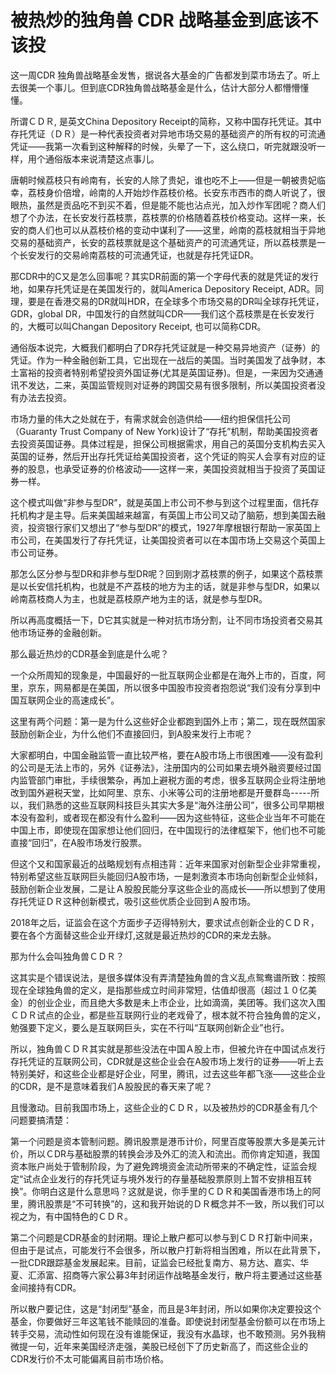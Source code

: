 # 被热炒的独角兽 CDR 战略基金到底该不该投

这一周CDR 独角兽战略基金发售，据说各大基金的广告都发到菜市场去了。听上去很美一个事儿。但到底CDR独角兽战略基金是什么，估计大部分人都懵懵懂懂。
 
所谓ＣＤＲ, 是英文China Depository Receipt的简称，又称中国存托凭证。其中存托凭证（ＤＲ）是一种代表投资者对异地市场交易的基础资产的所有权的可流通凭证——我第一次看到这种解释的时候，头晕了一下，这么绕口，听完就跟没听一样，用个通俗版本来说清楚这点事儿。

唐朝时候荔枝只有岭南有，长安的人除了贵妃，谁也吃不上——但是一朝被贵妃临幸，荔枝身价倍增，岭南的人开始炒作荔枝价格。长安东市西市的商人听说了，很眼热，虽然是贡品吃不到买不着，但是能不能也沾点光，加入炒作军团呢？商人们想了个办法，在长安发行荔枝票，荔枝票的价格随着荔枝价格变动。这样一来，长安的商人们也可以从荔枝价格的变动中谋利了——这里，岭南的荔枝就相当于异地交易的基础资产，长安的荔枝票就是这个基础资产的可流通凭证，所以荔枝票是一个长安发行的交易岭南荔枝的可流通凭证，也就是存托凭证DR。
 
那CDR中的C又是怎么回事呢？其实DR前面的第一个字母代表的就是凭证的发行地，如果存托凭证是在美国发行的，就叫America Depository Receipt, ADR。同理，要是在香港交易的DR就叫HDR，在全球多个市场交易的DR叫全球存托凭证，GDR，global DR，中国发行的自然就叫CDR——我们这个荔枝票是在长安发行的，大概可以叫Changan Depository Receipt, 也可以简称CDR。

通俗版本说完，大概我们都明白了DR存托凭证就是一种交易异地资产（证券）的凭证。作为一种金融创新工具，它出现在一战后的美国。当时美国发了战争财，本土富裕的投资者特别希望投资外国证券(尤其是英国证券)。但是，一来因为交通通讯不发达，二来，英国监管规则对证券的跨国交易有很多限制，所以美国投资者没有办法去投资。

市场力量的伟大之处就在于，有需求就会创造供给——纽约担保信托公司（Guaranty Trust Company of New York)设计了“存托”机制，帮助美国投资者去投资英国证券。具体过程是，担保公司根据需求，用自己的英国分支机构去买入英国的证券，然后开出存托凭证给美国投资者，这个凭证的购买人会享有对应的证券的股息，也承受证券的价格波动——这样一来，美国投资就相当于投资了英国证券一样。
 
这个模式叫做“非参与型DR”，就是英国上市公司不参与到这个过程里面，信托存托机构才是主导。后来美国越来越富，有英国上市公司又动了脑筋，想到美国去融资，投资银行家们又想出了“参与型DR”的模式，1927年摩根银行帮助一家英国上市公司，在美国发行了存托凭证，让美国投资者可以在本国市场上交易这个英国上市公司证券。

那怎么区分参与型DR和非参与型DR呢？回到刚才荔枝票的例子，如果这个荔枝票是以长安信托机构，也就是不产荔枝的地方为主的话，就是非参与型DR，如果以岭南荔枝商人为主，也就是荔枝原产地为主的话，就是参与型DR。
 
所以再高度概括一下，D它其实就是一种对抗市场分割，让不同市场投资者交易其他市场证券的金融创新。

那么最近热炒的CDR基金到底是什么呢？
 
一个众所周知的现象是，中国最好的一批互联网企业都是在海外上市的，百度，阿里，京东，网易都是在美国，所以很多中国股市投资者抱怨说“我们没有分享到中国互联网企业的高速成长”。
 
这里有两个问题：第一是为什么这些好企业都跑到国外上市；第二，现在既然国家鼓励创新企业，为什么他们不直接回归，到A股来发行上市呢？
 
大家都明白，中国金融监管一直比较严格，要在A股市场上市很困难——没有盈利的公司是无法上市的，另外《证券法》，注册国内的公司如果去境外融资要经过国内监管部门审批，手续很繁杂，再加上避税方面的考虑，很多互联网企业将注册地改到国外避税天堂，比如阿里、京东、小米等公司的注册地都是开曼群岛-----所以，我们熟悉的这些互联网科技巨头其实大多是“海外注册公司”，很多公司早期根本没有盈利，或者现在都没有什么盈利——因为这些特征，这些企业当年不可能在中国上市，即使现在国家想让他们回归，在中国现行的法律框架下，他们也不可能直接“回归”，在A股市场发行股票。
 
但这个又和国家最近的战略规划有点相违背：近年来国家对创新型企业非常重视，特别希望这些互联网巨头能回归A股市场，一是刺激资本市场向创新型企业倾斜，鼓励创新企业发展，二是让Ａ股股民能分享这些企业的高成长——所以想到了使用存托凭证ＤＲ这种创新模式，吸引这些优质企业回到Ａ股市场。
 
2018年之后，证监会在这个方面步子迈得特别大，要求试点创新企业的ＣＤＲ，要在各个方面替这些企业开绿灯,这就是最近热炒的CDR的来龙去脉。

那为什么会叫独角兽ＣＤＲ？

这其实是个错误说法，是很多媒体没有弄清楚独角兽的含义乱点鸳鸯谱所致：按照现在全球独角兽的定义，是指那些成立时间非常短，估值却很高（超过１０亿美金）的创业企业，而且绝大多数是未上市企业，比如滴滴，美团等。我们这次入围ＣＤＲ试点的企业，都是些互联网行业的老戏骨了，根本就不符合独角兽的定义，勉强要下定义，要么是互联网巨头，实在不行叫“互联网创新企业”也行。
 
所以，独角兽ＣＤＲ其实就是那些没法在中国Ａ股上市，但被允许在中国试点发行存托凭证的互联网公司，CDR就是这些企业会在A股市场上发行的证券——听上去特别美好，和这些企业都是好企业，阿里，腾讯，过去这些年都飞涨——这些企业的CDR，是不是意味着我们Ａ股股民的春天来了呢？

且慢激动。目前我国市场上，这些企业的ＣＤＲ，以及被热炒的CDR基金有几个问题要搞清楚：

第一个问题是资本管制问题。腾讯股票是港币计价，阿里百度等股票大多是美元计价，所以ＣDR与基础股票的转换会涉及外汇的流入和流出。而你肯定知道，我国资本账户尚处于管制阶段，为了避免跨境资金流动所带来的不确定性，证监会规定“试点企业发行的存托凭证与境外发行的存量基础股票原则上暂不安排相互转换”。你明白这是什么意思吗？这就是说，你手里的ＣＤＲ和美国香港市场上的阿里，腾讯股票是“不可转换”的，这和我开始说的ＤＲ概念并不一致，所以我们可以视之为，有中国特色的ＣＤＲ。
 
第二个问题是CDR基金的封闭期。理论上散户都可以参与到ＣＤＲ打新中间来，但由于是试点，可能发行不会很多，所以散户打新将相当困难，所以在此背景下，一批CDR跟踪基金发展起来。目前，证监会已经批复南方、易方达、嘉实、华夏、汇添富、招商等六家公募3年封闭运作战略基金发行，散户将主要通过这些基金间接持有CDR。
 
所以散户要记住，这是“封闭型”基金，而且是3年封闭，所以如果你决定要投这个基金，你要做好三年这笔钱不能赎回的准备。即使说封闭型基金份额可以在市场上转手交易，流动性如何现在没有谁能保证，我没有水晶球，也不敢预测。另外我稍微提一句，近年来美国经济走强，美股已经创下了历史新高了，而这些企业的CDR发行价不太可能偏离目前市场价格。


